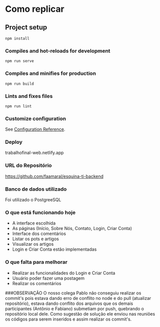 # Como replicar

## Project setup
```
npm install
```

### Compiles and hot-reloads for development
```
npm run serve
```

### Compiles and minifies for production
```
npm run build
```

### Lints and fixes files
```
npm run lint
```

### Customize configuration
See [Configuration Reference](https://cli.vuejs.org/config/).

### Deploy
trabalhofinal-web.netlify.app

### URL do Repositório
https://github.com/faamaral/esquina-ti-backend

### Banco de dados utilizado
Foi utilizado o PostgreeSQL

### O que está funcionando hoje
- A interface escolhida
- As páginas (Início, Sobre Nós, Contato, Login, Criar Conta)
- Interface dos comentários
- Listar os pots e artigos
- Visualizar os artigos
- Login e Criar Conta estão implementadas

### O que falta para melhorar
- Realizar as funcionalidades do Login e Criar Conta
- Usuário poder fazer uma postagem
- Realizar os comentários

###OBSERVAÇÃO
O nosso colega Pablo não conseguiu realizar os commit's pois
estava dando erro de conflito no node e do pull (atualizar repositório), 
estava dando conflito dos arquivos que os demais participantes (Antônio e Fabiano)
submetiam por push, quebrando o repositório local dele. Como sugestão de solução ele 
enviou nas reuniões os códigos para serem inseridos e assim realizar os commit's.

